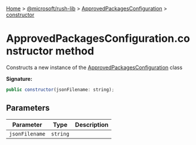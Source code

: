 [Home](./index) &gt; [@microsoft/rush-lib](rush-lib.md) &gt; [ApprovedPackagesConfiguration](rush-lib.approvedpackagesconfiguration.md) &gt; [constructor](rush-lib.approvedpackagesconfiguration.constructor.md)

# ApprovedPackagesConfiguration.constructor method

Constructs a new instance of the [ApprovedPackagesConfiguration](rush-lib.approvedpackagesconfiguration.md) class

**Signature:**
```javascript
public constructor(jsonFilename: string);
```

## Parameters

|  Parameter | Type | Description |
|  --- | --- | --- |
|  `jsonFilename` | `string` |  |

